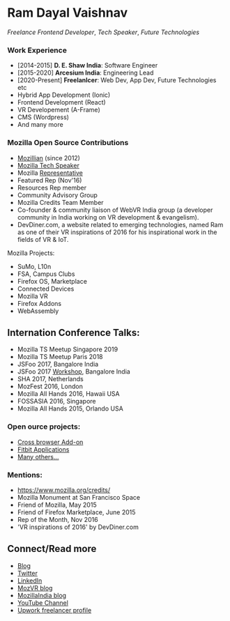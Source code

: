 # Ram Dayal Vaishnav
 
_Freelance Frontend Developer_, _Tech Speaker_, _Future Technologies_


### Work Experience

* [2014-2015] **D. E. Shaw India**: Software Engineer
* [2015-2020] **Arcesium India**: Engineering Lead
* [2020-Present] **Freelanlcer**: Web Dev, App Dev, Future Technologies etc
 * Hybrid App Development (Ionic)
 * Frontend Development (React)
 * VR Developement (A-Frame)
 * CMS (Wordpress)
 * And many more

### Mozilla Open Source Contributions

* [Mozillian](https://mozillians.org/en-US/u/gurumukhi) (since 2012)
* [Mozilla Tech Speaker](https://gurumukhi.wordpress.com/about-me/)
* Mozilla [Representative](https://mozilla.github.io/reps-archive/u/Ram/index.html)
 * Featured Rep (Nov'16)
 * Resources Rep member
* Community Advisory Group
* Mozilla Credits Team Member
* Co-founder & community liaison of WebVR India group (a developer community in India working on VR development & evangelism). 
* DevDiner.com, a website related to emerging technologies, named Ram as one of their VR inspirations of 2016 for his inspirational work in the fields of VR & IoT.

Mozilla Projects:

* SuMo, L10n
* FSA, Campus Clubs
* Firefox OS, Marketplace
* Connected Devices
* Mozilla VR
* Firefox Addons
* WebAssembly

## Internation Conference Talks:

* Mozilla TS Meetup Singapore 2019
* Mozilla TS Meetup Paris 2018
* JSFoo 2017, Bangalore India
* JSFoo 2017 [Workshop](https://jsfoo.in/2017-webvr-workshop/), Bangalore India
* SHA 2017, Netherlands
* MozFest 2016, London
* Mozilla All Hands 2016, Hawaii USA
* FOSSASIA 2016, Singapore
* Mozilla All Hands 2015, Orlando USA

### Open ource projects:

* [Cross browser Add-on](https://addons.mozilla.org/en-US/firefox/user/9895978/)
* [Fitbit Applications](https://gallery.fitbit.com/developer/c8b2b4f0-8568-4caf-8cc6-9683293dae76)
* [Many others...](https://github.com/gurumukhi/)

### Mentions:

* https://www.mozilla.org/credits/
* Mozilla Monument at San Francisco Space
* Friend of Mozilla, May 2015
* Friend of Firefox Marketplace, June 2015
* Rep of the Month, Nov 2016
* 'VR inspirations of 2016' by DevDiner.com


## Connect/Read more
* [Blog](https://gurumukhi.wordpress.com/)
* [Twitter](https://twitter.com/ram_gurumukhi)
* [LinkedIn](http://in.linkedin.com/in/gurumukhi/)
* [MozVR blog](https://blog.mozvr.com/author/ram/)
* [MozillaIndia blog](http://blog.mozillaindia.org/author/gurumukhi)
* [YouTube Channel](https://www.youtube.com/user/vaishnavrd)
* [Upwork freelancer profile](https://www.upwork.com/o/profiles/users/~013db2e94d8e5a8f9e/)
